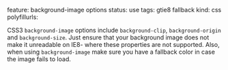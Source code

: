 feature: background-image options
status: use
tags: gtie8 fallback
kind: css
polyfillurls:

CSS3 `background-image` options include `background-clip`, `background-origin` and `background-size`. Just ensure that your background image does not make it unreadable on IE8- where these properties are not supported. Also, when using `background-image` make sure you have a fallback color in case the image fails to load. 
